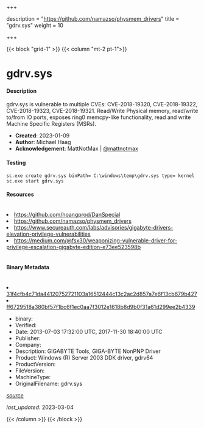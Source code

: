 +++

description = "https://github.com/namazso/physmem_drivers"
title = "gdrv.sys"
weight = 10

+++


{{< block "grid-1" >}}
{{< column "mt-2 pt-1">}}


# gdrv.sys

#### Description


gdrv.sys is vulnerable to multiple CVEs: CVE-2018-19320, CVE-2018-19322, CVE-2018-19323, CVE-2018-19321. Read/Write Physical memory, read/write to/from IO ports, exposes ring0 memcpy-like functionality,  read and write Machine Specific Registers (MSRs).


- **Created**: 2023-01-09
- **Author**: Michael Haag
- **Acknowledgement**: MattNotMax | [@mattnotmax](https://twitter.com/@mattnotmax)

#### Testing

```
sc.exe create gdrv.sys binPath= C:\windows\temp\gdrv.sys type= kernel
sc.exe start gdrv.sys
```

#### Resources
<br>


<li><a href=" https://github.com/hoangprod/DanSpecial"> https://github.com/hoangprod/DanSpecial</a></li>

<li><a href="https://github.com/namazso/physmem_drivers">https://github.com/namazso/physmem_drivers</a></li>

<li><a href="https://www.secureauth.com/labs/advisories/gigabyte-drivers-elevation-privilege-vulnerabilities">https://www.secureauth.com/labs/advisories/gigabyte-drivers-elevation-privilege-vulnerabilities</a></li>

<li><a href="https://medium.com/@fsx30/weaponizing-vulnerable-driver-for-privilege-escalation-gigabyte-edition-e73ee523598b">https://medium.com/@fsx30/weaponizing-vulnerable-driver-for-privilege-escalation-gigabyte-edition-e73ee523598b</a></li>


<br>


#### Binary Metadata
<br>



<li><a href="https://www.virustotal.com/gui/file/31f4cfb4c71da44120752721103a16512444c13c2ac2d857a7e6f13cb679b427">31f4cfb4c71da44120752721103a16512444c13c2ac2d857a7e6f13cb679b427</a></li>

<li><a href="https://www.virustotal.com/gui/file/ff6729518a380bf57f1bc6f1ec0aa7f3012e1618b8d9b0f31a61d299ee2b4339">ff6729518a380bf57f1bc6f1ec0aa7f3012e1618b8d9b0f31a61d299ee2b4339</a></li>



- binary: 
- Verified: 
- Date: 2013-07-03 17:32:00 UTC, 2017-11-30 18:40:00 UTC
- Publisher: 
- Company: 
- Description: GIGABYTE Tools, GIGA-BYTE NonPNP Driver
- Product: Windows (R) Server 2003 DDK driver, gdrv64
- ProductVersion: 
- FileVersion: 
- MachineType: 
- OriginalFilename: gdrv.sys

[*source*](https://github.com/magicsword-io/LOLDrivers/tree/main/yaml/gdrv.sys.yml)

*last_updated:* 2023-03-04


{{< /column >}}
{{< /block >}}
